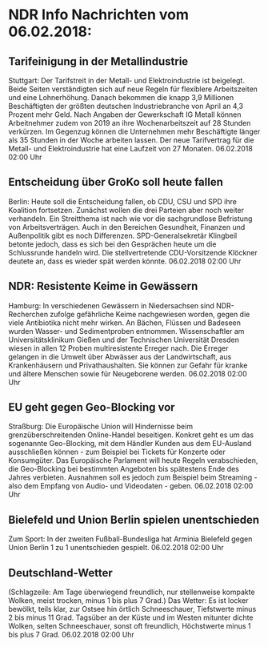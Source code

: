 # NDR Info Nachrichten vom 06.02.2018:


## Tarifeinigung in der Metallindustrie
Stuttgart: Der Tarifstreit in der Metall- und Elektroindustrie ist beigelegt. Beide Seiten verständigten sich auf neue Regeln für flexiblere Arbeitszeiten und eine Lohnerhöhung. Danach bekommen die knapp 3,9 Millionen Beschäftigten der größten deutschen Industriebranche von April an 4,3 Prozent mehr Geld. Nach Angaben der Gewerkschaft IG Metall können Arbeitnehmer zudem von 2019 an ihre Wochenarbeitszeit auf 28 Stunden verkürzen. Im Gegenzug können die Unternehmen mehr Beschäftigte länger als 35 Stunden in der Woche arbeiten lassen. Der neue Tarifvertrag für die Metall- und Elektroindustrie hat eine Laufzeit von 27 Monaten. 06.02.2018 02:00 Uhr 

## Entscheidung über GroKo soll heute fallen
Berlin: Heute soll die Entscheidung fallen, ob CDU, CSU und SPD ihre Koalition fortsetzen. Zunächst wollen die drei Parteien aber noch weiter verhandeln. Ein Streitthema ist nach wie vor die sachgrundlose Befristung von Arbeitsverträgen. Auch in den Bereichen Gesundheit, Finanzen und Außenpolitik gibt es noch Differenzen. SPD-Generalsekretär Klingbeil betonte jedoch, dass es sich bei den Gesprächen heute um die Schlussrunde handeln wird. Die stellvertretende CDU-Vorsitzende Klöckner deutete an, dass es wieder spät werden könnte. 06.02.2018 02:00 Uhr 

## NDR: Resistente Keime in Gewässern
Hamburg: In verschiedenen Gewässern in Niedersachsen sind NDR-Recherchen zufolge gefährliche Keime nachgewiesen worden, gegen die viele Antibiotika nicht mehr wirken. An Bächen, Flüssen und Badeseen wurden Wasser- und Sedimentproben entnommen. Wissenschaftler am Universitätsklinikum Gießen und der Technischen Universität Dresden wiesen in allen 12 Proben multiresistente Erreger nach. Die Erreger gelangen in die Umwelt über Abwässer aus der Landwirtschaft, aus Krankenhäusern und Privathaushalten. Sie können zur Gefahr für kranke und ältere Menschen sowie für Neugeborene werden. 06.02.2018 02:00 Uhr 

## EU geht gegen Geo-Blocking vor
Straßburg: Die Europäische Union will Hindernisse beim grenzüberschreitenden Online-Handel beseitigen. Konkret geht es um das sogenannte Geo-Blocking, mit dem Händler Kunden aus dem EU-Ausland ausschließen können - zum Beispiel bei Tickets für Konzerte oder Konsumgüter. Das Europäische Parlament will heute Regeln verabschieden, die Geo-Blocking bei bestimmten Angeboten bis spätestens Ende des Jahres verbieten. Ausnahmen soll es jedoch zum Beispiel beim Streaming - also dem Empfang von Audio- und Videodaten - geben. 06.02.2018 02:00 Uhr 

## Bielefeld und Union Berlin spielen unentschieden
Zum Sport: In der zweiten Fußball-Bundesliga hat Arminia Bielefeld gegen Union Berlin 1 zu 1 unentschieden gespielt. 06.02.2018 02:00 Uhr 

## Deutschland-Wetter
(Schlagzeile:
Am Tage überwiegend freundlich, nur stellenweise kompakte Wolken, meist trocken, minus 1 bis plus 7 Grad.) Das Wetter: Es ist locker bewölkt, teils klar, zur Ostsee hin örtlich Schneeschauer, Tiefstwerte minus 2 bis minus 11 Grad. Tagsüber an der Küste und im Westen mitunter dichte Wolken, selten Schneeschauer, sonst oft freundlich, Höchstwerte minus 1 bis plus 7 Grad. 06.02.2018 02:00 Uhr 
